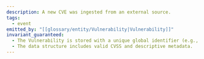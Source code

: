 ```yaml
---
description: A new CVE was ingested from an external source.
tags:
  - event
emitted_by: "[[glossary/entity/Vulnerability|Vulnerability]]"
invariant_guaranteed:
  - The Vulnerability is stored with a unique global identifier (e.g., CVE).
  - The data structure includes valid CVSS and descriptive metadata.
---
```

